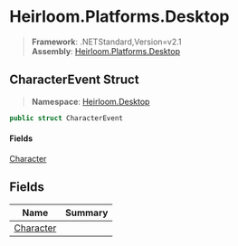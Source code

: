 # Heirloom.Platforms.Desktop

> **Framework**: .NETStandard,Version=v2.1  
> **Assembly**: [Heirloom.Platforms.Desktop][0]  

## CharacterEvent Struct

> **Namespace**: [Heirloom.Desktop][0]  

```cs
public struct CharacterEvent
```

#### Fields

[Character][1]

## Fields

| Name           | Summary |
|----------------|---------|
| [Character][1] |         |

[0]: ../../Heirloom.Platforms.Desktop.md
[1]: CharacterEvent/Character.md
